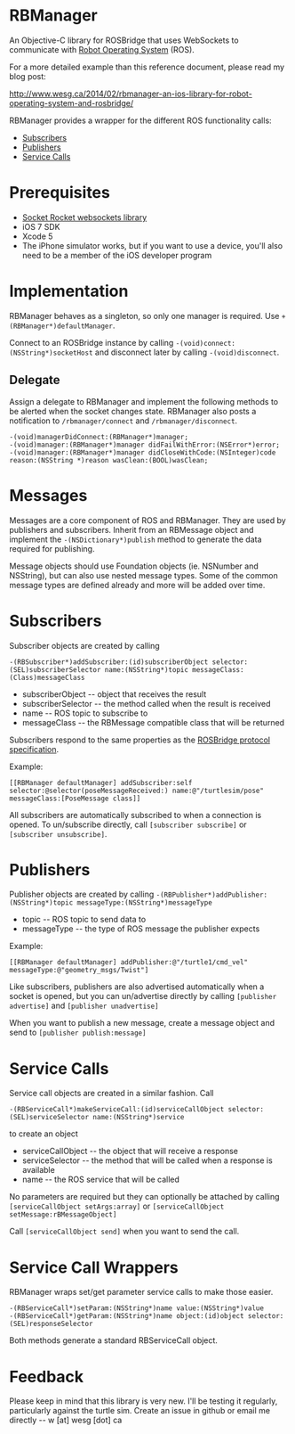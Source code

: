 RBManager
=========

An Objective-C library for ROSBridge that uses WebSockets to communicate with [Robot Operating System](http://www.ros.org) (ROS).

For a more detailed example than this reference document, please read my blog post: 

http://www.wesg.ca/2014/02/rbmanager-an-ios-library-for-robot-operating-system-and-rosbridge/

RBManager provides a wrapper for the different ROS functionality calls:

* [Subscribers](#subscribers)
* [Publishers](#publishers)
* [Service Calls](#service-calls)

Prerequisites
=========

* [Socket Rocket websockets library](https://github.com/square/SocketRocket)
* iOS 7 SDK
* Xcode 5
* The iPhone simulator works, but if you want to use a device, you'll also need to be a member of the iOS developer program

Implementation
=========

RBManager behaves as a singleton, so only one manager is required. Use `+(RBManager*)defaultManager`.

Connect to an ROSBridge instance by calling `-(void)connect:(NSString*)socketHost` and disconnect later by calling `-(void)disconnect`.

Delegate
------

Assign a delegate to RBManager and implement the following methods to be alerted when the socket changes state. RBManager also posts a notification to `/rbmanager/connect` and `/rbmanager/disconnect`.

```
-(void)managerDidConnect:(RBManager*)manager;
-(void)manager:(RBManager*)manager didFailWithError:(NSError*)error;
-(void)manager:(RBManager*)manager didCloseWithCode:(NSInteger)code reason:(NSString *)reason wasClean:(BOOL)wasClean;
```

Messages
=========

Messages are a core component of ROS and RBManager. They are used by publishers and subscribers. Inherit from an RBMessage object and implement the `-(NSDictionary*)publish` method to generate the data required for publishing.

Message objects should use Foundation objects (ie. NSNumber and NSString), but can also use nested message types. Some of the common message types are defined already and more will be added over time.

Subscribers
=========

Subscriber objects are created by calling
```
-(RBSubscriber*)addSubscriber:(id)subscriberObject selector:(SEL)subscriberSelector name:(NSString*)topic messageClass:(Class)messageClass
```

* subscriberObject -- object that receives the result
* subscriberSelector -- the method called when the result is received
* name -- ROS topic to subscribe to
* messageClass -- the RBMessage compatible class that will be returned

Subscribers respond to the same properties as the [ROSBridge protocol specification](https://github.com/RobotWebTools/rosbridge_suite/blob/groovy-devel/ROSBRIDGE_PROTOCOL.md).

Example:
```
[[RBManager defaultManager] addSubscriber:self selector:@selector(poseMessageReceived:) name:@"/turtlesim/pose" messageClass:[PoseMessage class]]
```

All subscribers are automatically subscribed to when a connection is opened. To un/subscribe directly, call `[subscriber subscribe]` or `[subscriber unsubscribe]`.

Publishers
=========

Publisher objects are created by calling `-(RBPublisher*)addPublisher:(NSString*)topic messageType:(NSString*)messageType`

* topic -- ROS topic to send data to
* messageType -- the type of ROS message the publisher expects

Example:
```
[[RBManager defaultManager] addPublisher:@"/turtle1/cmd_vel" messageType:@"geometry_msgs/Twist"]
```

Like subscribers, publishers are also advertised automatically when a socket is opened, but you can un/advertise directly by calling `[publisher advertise]` and `[publisher unadvertise]`

When you want to publish a new message, create a message object and send to `[publisher publish:message]`

Service Calls
=========

Service call objects are created in a similar fashion. Call
```
-(RBServiceCall*)makeServiceCall:(id)serviceCallObject selector:(SEL)serviceSelector name:(NSString*)service
```
to create an object

* serviceCallObject -- the object that will receive a response
* serviceSelector -- the method that will be called when a response is available
* name -- the ROS service that will be called

No parameters are required but they can optionally be attached by calling `[serviceCallObject setArgs:array]` or `[serviceCallObject setMessage:rBMessageObject]`

Call `[serviceCallObject send]` when you want to send the call.

Service Call Wrappers
=========

RBManager wraps set/get parameter service calls to make those easier.

```
-(RBServiceCall*)setParam:(NSString*)name value:(NSString*)value
-(RBServiceCall*)getParam:(NSString*)name object:(id)object selector:(SEL)responseSelector
```

Both methods generate a standard RBServiceCall object.

Feedback
=========

Please keep in mind that this library is very new. I'll be testing it regularly, particularly against the turtle sim. Create an issue in github or email me directly -- w [at] wesg [dot] ca

